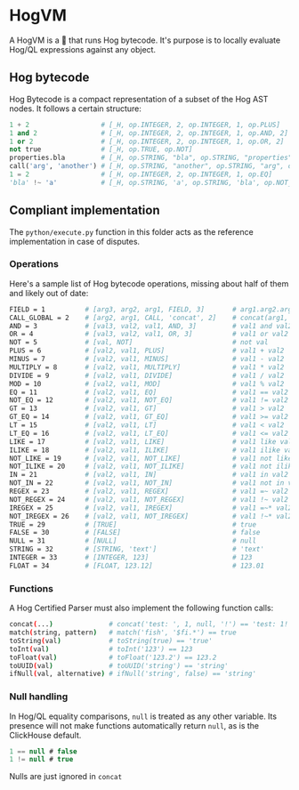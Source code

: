 # HogVM

A HogVM is a 🦔 that runs Hog bytecode. It's purpose is to locally evaluate Hog/QL expressions against any object.

## Hog bytecode

Hog Bytecode is a compact representation of a subset of the Hog AST nodes. It follows a certain structure:

```python
1 + 2                  # [_H, op.INTEGER, 2, op.INTEGER, 1, op.PLUS]
1 and 2                # [_H, op.INTEGER, 2, op.INTEGER, 1, op.AND, 2]
1 or 2                 # [_H, op.INTEGER, 2, op.INTEGER, 1, op.OR, 2]
not true               # [_H, op.TRUE, op.NOT]
properties.bla         # [_H, op.STRING, "bla", op.STRING, "properties", op.GET_GLOBAL, 2]
call('arg', 'another') # [_H, op.STRING, "another", op.STRING, "arg", op.CALL_GLOBAL, "call", 2]
1 = 2                  # [_H, op.INTEGER, 2, op.INTEGER, 1, op.EQ]
'bla' !~ 'a'           # [_H, op.STRING, 'a', op.STRING, 'bla', op.NOT_REGEX]
```

## Compliant implementation

The `python/execute.py` function in this folder acts as the reference implementation in case of disputes.

### Operations

Here's a sample list of Hog bytecode operations, missing about half of them and likely out of date:

```bash
FIELD = 1          # [arg3, arg2, arg1, FIELD, 3]       # arg1.arg2.arg3
CALL_GLOBAL = 2    # [arg2, arg1, CALL, 'concat', 2]    # concat(arg1, arg2)
AND = 3            # [val3, val2, val1, AND, 3]         # val1 and val2 and val3
OR = 4             # [val3, val2, val1, OR, 3]          # val1 or val2 or val3
NOT = 5            # [val, NOT]                         # not val
PLUS = 6           # [val2, val1, PLUS]                 # val1 + val2
MINUS = 7          # [val2, val1, MINUS]                # val1 - val2
MULTIPLY = 8       # [val2, val1, MULTIPLY]             # val1 * val2
DIVIDE = 9         # [val2, val1, DIVIDE]               # val1 / val2
MOD = 10           # [val2, val1, MOD]                  # val1 % val2
EQ = 11            # [val2, val1, EQ]                   # val1 == val2
NOT_EQ = 12        # [val2, val1, NOT_EQ]               # val1 != val2
GT = 13            # [val2, val1, GT]                   # val1 > val2
GT_EQ = 14         # [val2, val1, GT_EQ]                # val1 >= val2
LT = 15            # [val2, val1, LT]                   # val1 < val2
LT_EQ = 16         # [val2, val1, LT_EQ]                # val1 <= val2
LIKE = 17          # [val2, val1, LIKE]                 # val1 like val2
ILIKE = 18         # [val2, val1, ILIKE]                # val1 ilike val2
NOT_LIKE = 19      # [val2, val1, NOT_LIKE]             # val1 not like val2
NOT_ILIKE = 20     # [val2, val1, NOT_ILIKE]            # val1 not ilike val2
IN = 21            # [val2, val1, IN]                   # val1 in val2
NOT_IN = 22        # [val2, val1, NOT_IN]               # val1 not in val2
REGEX = 23         # [val2, val1, REGEX]                # val1 =~ val2
NOT_REGEX = 24     # [val2, val1, NOT_REGEX]            # val1 !~ val2
IREGEX = 25        # [val2, val1, IREGEX]               # val1 =~* val2
NOT_IREGEX = 26    # [val2, val1, NOT_IREGEX]           # val1 !~* val2
TRUE = 29          # [TRUE]                             # true
FALSE = 30         # [FALSE]                            # false
NULL = 31          # [NULL]                             # null
STRING = 32        # [STRING, 'text']                   # 'text'
INTEGER = 33       # [INTEGER, 123]                     # 123
FLOAT = 34         # [FLOAT, 123.12]                    # 123.01
```

### Functions

A Hog Certified Parser must also implement the following function calls:

```bash
concat(...)              # concat('test: ', 1, null, '!') == 'test: 1!'
match(string, pattern)   # match('fish', '$fi.*') == true
toString(val)            # toString(true) == 'true'
toInt(val)               # toInt('123') == 123
toFloat(val)             # toFloat('123.2') == 123.2
toUUID(val)              # toUUID('string') == 'string'
ifNull(val, alternative) # ifNull('string', false) == 'string'
```

### Null handling

In Hog/QL equality comparisons, `null` is treated as any other variable. Its presence will not make functions automatically return `null`, as is the ClickHouse default.

```sql
1 == null # false
1 != null # true
```

Nulls are just ignored in `concat`
